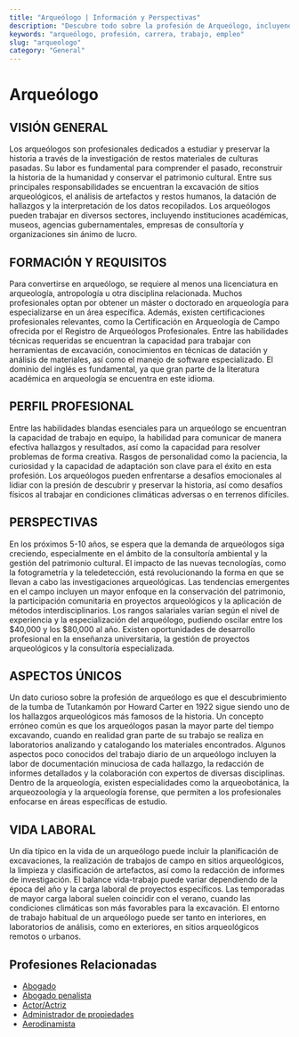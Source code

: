 ```yaml
---
title: "Arqueólogo | Información y Perspectivas"
description: "Descubre todo sobre la profesión de Arqueólogo, incluyendo responsabilidades, requisitos y oportunidades."
keywords: "arqueólogo, profesión, carrera, trabajo, empleo"
slug: "arqueologo"
category: "General"
---
```


# Arqueólogo

## VISIÓN GENERAL

Los arqueólogos son profesionales dedicados a estudiar y preservar la historia a través de la investigación de restos materiales de culturas pasadas. Su labor es fundamental para comprender el pasado, reconstruir la historia de la humanidad y conservar el patrimonio cultural. Entre sus principales responsabilidades se encuentran la excavación de sitios arqueológicos, el análisis de artefactos y restos humanos, la datación de hallazgos y la interpretación de los datos recopilados. Los arqueólogos pueden trabajar en diversos sectores, incluyendo instituciones académicas, museos, agencias gubernamentales, empresas de consultoría y organizaciones sin ánimo de lucro.

## FORMACIÓN Y REQUISITOS

Para convertirse en arqueólogo, se requiere al menos una licenciatura en arqueología, antropología u otra disciplina relacionada. Muchos profesionales optan por obtener un máster o doctorado en arqueología para especializarse en un área específica. Además, existen certificaciones profesionales relevantes, como la Certificación en Arqueología de Campo ofrecida por el Registro de Arqueólogos Profesionales. Entre las habilidades técnicas requeridas se encuentran la capacidad para trabajar con herramientas de excavación, conocimientos en técnicas de datación y análisis de materiales, así como el manejo de software especializado. El dominio del inglés es fundamental, ya que gran parte de la literatura académica en arqueología se encuentra en este idioma.

## PERFIL PROFESIONAL

Entre las habilidades blandas esenciales para un arqueólogo se encuentran la capacidad de trabajo en equipo, la habilidad para comunicar de manera efectiva hallazgos y resultados, así como la capacidad para resolver problemas de forma creativa. Rasgos de personalidad como la paciencia, la curiosidad y la capacidad de adaptación son clave para el éxito en esta profesión. Los arqueólogos pueden enfrentarse a desafíos emocionales al lidiar con la presión de descubrir y preservar la historia, así como desafíos físicos al trabajar en condiciones climáticas adversas o en terrenos difíciles.

## PERSPECTIVAS

En los próximos 5-10 años, se espera que la demanda de arqueólogos siga creciendo, especialmente en el ámbito de la consultoría ambiental y la gestión del patrimonio cultural. El impacto de las nuevas tecnologías, como la fotogrametría y la teledetección, está revolucionando la forma en que se llevan a cabo las investigaciones arqueológicas. Las tendencias emergentes en el campo incluyen un mayor enfoque en la conservación del patrimonio, la participación comunitaria en proyectos arqueológicos y la aplicación de métodos interdisciplinarios. Los rangos salariales varían según el nivel de experiencia y la especialización del arqueólogo, pudiendo oscilar entre los $40,000 y los $80,000 al año. Existen oportunidades de desarrollo profesional en la enseñanza universitaria, la gestión de proyectos arqueológicos y la consultoría especializada.

## ASPECTOS ÚNICOS

Un dato curioso sobre la profesión de arqueólogo es que el descubrimiento de la tumba de Tutankamón por Howard Carter en 1922 sigue siendo uno de los hallazgos arqueológicos más famosos de la historia. Un concepto erróneo común es que los arqueólogos pasan la mayor parte del tiempo excavando, cuando en realidad gran parte de su trabajo se realiza en laboratorios analizando y catalogando los materiales encontrados. Algunos aspectos poco conocidos del trabajo diario de un arqueólogo incluyen la labor de documentación minuciosa de cada hallazgo, la redacción de informes detallados y la colaboración con expertos de diversas disciplinas. Dentro de la arqueología, existen especialidades como la arqueobotánica, la arqueozoología y la arqueología forense, que permiten a los profesionales enfocarse en áreas específicas de estudio.

## VIDA LABORAL

Un día típico en la vida de un arqueólogo puede incluir la planificación de excavaciones, la realización de trabajos de campo en sitios arqueológicos, la limpieza y clasificación de artefactos, así como la redacción de informes de investigación. El balance vida-trabajo puede variar dependiendo de la época del año y la carga laboral de proyectos específicos. Las temporadas de mayor carga laboral suelen coincidir con el verano, cuando las condiciones climáticas son más favorables para la excavación. El entorno de trabajo habitual de un arqueólogo puede ser tanto en interiores, en laboratorios de análisis, como en exteriores, en sitios arqueológicos remotos o urbanos.
## Profesiones Relacionadas

- [Abogado](/profesiones/abogado/)
- [Abogado penalista](/profesiones/abogado-penalista/)
- [Actor/Actriz](/profesiones/actor-actriz/)
- [Administrador de propiedades](/profesiones/administrador-de-propiedades/)
- [Aerodinamista](/profesiones/aerodinamista/)

